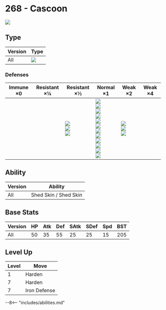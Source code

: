 # 268 - Cascoon
![][268]

## Type

Version | Type
---     | ---
All     | ![][bug]

### Defenses

Immune ×0 | Resistant ×¼ | Resistant ×½                                   | Normal ×1                                                                                                                                                                   | Weak ×2                                   | Weak ×4
---       | ---          | ---                                            | ---                                                                                                                                                                         | ---                                       | ---
&nbsp;    | &nbsp;       | ![][fighting]<br>![][ground]<br>![][grass]<br> | ![][normal]<br>![][poison]<br>![][bug]<br>![][ghost]<br>![][steel]<br>![][water]<br>![][electric]<br>![][psychic]<br>![][ice]<br>![][dragon]<br>![][dark]<br>![][fairy]<br> | ![][flying]<br>![][rock]<br>![][fire]<br> | &nbsp;

## Ability

Version | Ability
---     | ---
All     | Shed Skin / Shed Skin

## Base Stats

Version | HP  | Atk | Def | SAtk | SDef | Spd | BST
---     | --- | --- | --- | ---  | ---  | --- | ---
All     | 50  | 35  | 55  | 25   | 25   | 15  | 205

## Level Up

Level | Move
---   | ---
1     | Harden
7     | Harden
7     | Iron Defense


--8<-- "includes/abilities.md"

[268]: ../img/pokemon/268.png
[normal]: ../img/types/normal.png
[fire]: ../img/types/fire.png
[fighting]: ../img/types/fighting.png
[water]: ../img/types/water.png
[flying]: ../img/types/flying.png
[grass]: ../img/types/grass.png
[poison]: ../img/types/poison.png
[electric]: ../img/types/electric.png
[ground]: ../img/types/ground.png
[psychic]: ../img/types/psychic.png
[rock]: ../img/types/rock.png
[ice]: ../img/types/ice.png
[bug]: ../img/types/bug.png
[dragon]: ../img/types/dragon.png
[ghost]: ../img/types/ghost.png
[dark]: ../img/types/dark.png
[steel]: ../img/types/steel.png
[fairy]: ../img/types/fairy.png
